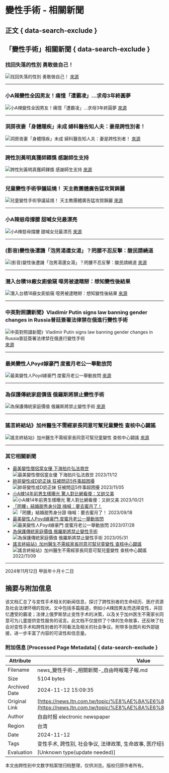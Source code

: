 # 變性手術 - 相關新聞

## 正文 { data-search-exclude }


## 「變性手術」相關新聞 { data-search-exclude }

### 找回失落的性別 勇敢做自己！
![找回失落的性別 勇敢做自己！](assets/images/all/default.jpg)
[來源](https://news.ltn.com.tw/news/health/paper/1533279)

---

### 小A辣變性全因男友！痛憶「遭霸凌」…求母3年終圓夢
![小A辣變性全因男友！痛憶「遭霸凌」…求母3年終圓夢](assets/images/all/default.jpg)
[來源](https://news.ltn.com.tw/news/entertainment/breakingnews/3854048)

---

### 洞房夜妻「身體隱疾」未成 婦科醫告知人夫：妻是跨性別者！
![洞房夜妻「身體隱疾」未成 婦科醫告知人夫：妻是跨性別者！](assets/images/all/default.jpg)
[來源](https://news.ltn.com.tw/news/novelty/breakingnews/3579535)

---

### 跨性別黃明真獲師鐸獎 感謝師生支持
![跨性別黃明真獲師鐸獎 感謝師生支持](https://img.ltn.com.tw/Upload/news/600/2024/09/26/71.jpg)
[來源](https://news.ltn.com.tw/news/life/paper/1668896)

---

### 兒童變性手術爭議延燒！ 天主教團體廣告猛攻賀錦麗
![兒童變性手術爭議延燒！ 天主教團體廣告猛攻賀錦麗](https://img.ltn.com.tw/Upload/news/600/2024/09/16/4801581_1_1.jpg)
[來源](https://news.ltn.com.tw/news/world/breakingnews/4801581)

---

### 小A辣慈母撐腰 甜喊女兒最漂亮
![小A辣慈母撐腰 甜喊女兒最漂亮](https://img.ltn.com.tw/Upload/news/600/2024/08/30/13.jpg)
[來源](https://news.ltn.com.tw/news/entertainment/paper/1664314)

---

### (影音)變性後遭譏「泡男湯還女湯」？罔腰不忍反擊：酸民請繞道
![(影音)變性後遭譏「泡男湯還女湯」？罔腰不忍反擊：酸民請繞道](https://img.ltn.com.tw/Upload/ent/page/800S/2024/05/01/phpgqRQNK.png)
[來源](https://news.ltn.com.tw/news/entertainment/breakingnews/4659351)

---

### 潛入台積18廠女廁偷窺 噁男被逮瞎掰：想知變性後結果
![潛入台積18廠女廁偷窺 噁男被逮瞎掰：想知變性後結果](https://img.ltn.com.tw/Upload/news/600/2024/04/17/4644560_1_1.jpg)
[來源](https://news.ltn.com.tw/news/society/breakingnews/4644560)

---

### 中英對照讀新聞》Vladimir Putin signs law banning gender changes in Russia普廷簽署法律禁在俄進行變性手術
![中英對照讀新聞》Vladimir Putin signs law banning gender changes in Russia普廷簽署法律禁在俄進行變性手術](assets/images/all/default.jpg)
[來源](https://news.ltn.com.tw/news/world/paper/1596771)

---

### 最美變性人Poyd嫁豪門 度蜜月老公一舉動放閃
![最美變性人Poyd嫁豪門 度蜜月老公一舉動放閃](assets/images/all/default.jpg)
[來源](https://news.ltn.com.tw/news/entertainment/breakingnews/4378641)

---

### 為保護傳統家庭價值 俄羅斯將禁止變性手術
![為保護傳統家庭價值 俄羅斯將禁止變性手術](assets/images/all/default.jpg)
[來源](https://news.ltn.com.tw/news/world/breakingnews/4318552)

---

### 謠言終結站》加州醫生不需經家長同意可幫兒童變性 查核中心闢謠
![謠言終結站》加州醫生不需經家長同意可幫兒童變性 查核中心闢謠](assets/images/all/default.jpg)
[來源](https://news.ltn.com.tw/news/world/breakingnews/4117537)

---

### 其它相關新聞
- [最美變性僧侶當女優 下海拍片弘法救世](https://news.ltn.com.tw/news/entertainment/breakingnews/4487561) ![最美變性僧侶當女優 下海拍片弘法救世](https://img.ltn.com.tw/Upload/ent/page/800S/2023/11/12/phpIOGIoh.jpg) 2023/11/12  
- [帥哥變性成D奶正妹 狂被問這5件事超困擾](https://news.ltn.com.tw/news/entertainment/breakingnews/4480710) ![帥哥變性成D奶正妹 狂被問這5件事超困擾](https://img.ltn.com.tw/Upload/ent/page/800S/2023/11/05/phpkq9vrg.jpg) 2023/11/05  
- [小A辣14年前男生樣曝光 驚人對比網看傻：又帥又美](https://news.ltn.com.tw/news/entertainment/breakingnews/4465587) ![小A辣14年前男生樣曝光 驚人對比網看傻：又帥又美](assets/images/all/default.jpg) 2023/10/21  
- [「罔腰」結婚甜秀身分證 嗨喊：要去蜜月了！](https://news.ltn.com.tw/news/entertainment/breakingnews/4432208) ![「罔腰」結婚甜秀身分證 嗨喊：要去蜜月了！](assets/images/all/default.jpg) 2023/09/18  
- [最美變性人Poyd嫁豪門 度蜜月老公一舉動放閃](https://news.ltn.com.tw/news/entertainment/breakingnews/4378641) ![最美變性人Poyd嫁豪門 度蜜月老公一舉動放閃](assets/images/all/default.jpg) 2023/07/28  
- [為保護傳統家庭價值 俄羅斯將禁止變性手術](https://news.ltn.com.tw/news/world/breakingnews/4318552) ![為保護傳統家庭價值 俄羅斯將禁止變性手術](assets/images/all/default.jpg) 2023/05/31  
- [謠言終結站》加州醫生不需經家長同意可幫兒童變性 查核中心闢謠](https://news.ltn.com.tw/news/world/breakingnews/4117537) ![謠言終結站》加州醫生不需經家長同意可幫兒童變性 查核中心闢謠](assets/images/all/default.jpg) 2022/11/09  

---

2024年11月12日 甲辰年十月十二日

## 摘要与附加信息

<!-- tcd_abstract -->
该文档汇总了与变性手术相关的新闻信息，探讨了跨性别者的生命经历、医疗资源及社会法律环境的现状。文中包括多篇报道，例如小A辣因男友而选择变性，并回忆遭受的霸凌；法律上俄罗斯禁止变性手术的决策，以及关于加州医生不需家长同意可为儿童提供变性服务的谣言。此文档不仅提供了个体的生命故事，还反映了社会对变性手术和跨性别者的不同看法及相关的社会争议。附带多张图片和外部链接，进一步丰富了内容的可读性和信息量。
<!-- tcd_abstract_end -->

### 附加信息 [Processed Page Metadata] { data-search-exclude }

| Attribute       | Value                                  |
|-----------------|----------------------------------------|
| Filename        | news_變性手術-_相關新聞-_自由時報電子報.md                             |
| Size            | 5104 bytes                           |
| Archived Date   | 2024-11-12 15:09:35                             |
| Original Link   | [https://news.ltn.com.tw/topic/%E8%AE%8A%E6%80%A7%E6%89%8B%E8%A1%93](https://news.ltn.com.tw/topic/%E8%AE%8A%E6%80%A7%E6%89%8B%E8%A1%93)                       |
| Author          | 自由时报 electronic newspaper                               |
| Region          | 台湾                               |
| Date            | 2024-11-12                                 |
| Tags            | 变性手术, 跨性别, 社会争议, 法律政策, 生命故事, 医疗经验, 媒体报道                                 |
| Evaluation            | [Unknown type(update needed)]                                 |
<!-- tcd_table_end -->

本文由跨性别中文数字档案馆归档整理，仅供浏览。版权归原作者所有。
